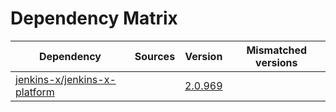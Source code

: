 # Dependency Matrix

Dependency | Sources | Version | Mismatched versions
---------- | ------- | ------- | -------------------
[jenkins-x/jenkins-x-platform](https://github.com/jenkins-x/jenkins-x-platform.git) |  | [2.0.969](https://github.com/jenkins-x/jenkins-x-platform/releases/tag/v2.0.969) | 
